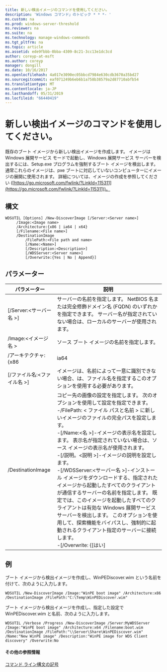 ```yaml
---
title: 新しい検出イメージのコマンドを使用してください。
description: 'Windows コマンド」のトピック * * *- '
ms.custom: na
ms.prod: windows-server-threshold
ms.reviewer: na
ms.suite: na
ms.technology: manage-windows-commands
ms.tgt_pltfrm: na
ms.topic: article
ms.assetid: ede9fbbb-0bba-4309-8c21-3cc13e1dc3cd
author: coreyp-at-msft
ms.author: coreyp
manager: dongill
ms.date: 10/16/2017
ms.openlocfilehash: 4a017e3090ec05bbcd7984e630cdb3670a35bd27
ms.sourcegitcommit: eaf071249b6eb6b1a758b38579a2d87710abfb54
ms.translationtype: MT
ms.contentlocale: ja-JP
ms.lasthandoff: 05/31/2019
ms.locfileid: "66440419"
---
```

# <a name="using-the-new-discoverimage-command"></a>新しい検出イメージのコマンドを使用してください。



既存のブート イメージから新しい検出イメージを作成します。 イメージは Windows 展開サービス モードで起動し、Windows 展開サービス サーバーを検出するには、Setup.exe プログラムを強制するブート イメージを検出します。 通常これらのイメージは、pxe ブートに対応していないコンピューターにイメージの展開に使用されます。 詳細については、イメージの作成を参照してください ([https://go.microsoft.com/fwlink/?LinkId=115311](https://go.microsoft.com/fwlink/?LinkId=115311))。

## <a name="syntax"></a>構文

```
WDSUTIL [Options] /New-DiscoverImage [/Server:<Server name>]
     /Image:<Image name>
     /Architecture:{x86 | ia64 | x64}
     [/Filename:<File name>]
     /DestinationImage
         /FilePath:<File path and name>
         [/Name:<Name>]
         [/Description:<Description>]
         [/WDSServer:<Server name>]
         [/Overwrite:{Yes | No | Append}]
```

## <a name="parameters"></a>パラメーター

|        パラメーター         |                                                                                                                                                                                                                                                                                                                                                                                                                       説明                                                                                                                                                                                                                                                                                                                                                                                                                       |
|--------------------------|---------------------------------------------------------------------------------------------------------------------------------------------------------------------------------------------------------------------------------------------------------------------------------------------------------------------------------------------------------------------------------------------------------------------------------------------------------------------------------------------------------------------------------------------------------------------------------------------------------------------------------------------------------------------------------------------------------------------------------------------------------------------------------------------------------------------------------------------------------|
| [/Server:\<サーバー名 >] |                                                                                                                                                                                                                                                                                                                                     サーバーの名前を指定します。 NetBIOS 名または完全修飾ドメイン名 (FQDN) のいずれかを指定できます。 サーバー名が指定されていない場合は、ローカルのサーバーが使用されます。                                                                                                                                                                                                                                                                                                                                     |
|   /Image:\<イメージ名 >   |                                                                                                                                                                                                                                                                                                                                                                                                      ソース ブート イメージの名前を指定します。                                                                                                                                                                                                                                                                                                                                                                                                       |
|    /アーキテクチャ: {x86    |                                                                                                                                                                                                                                                                                                                                                                                                                          ia64                                                                                                                                                                                                                                                                                                                                                                                                                           |
| [/ファイル名:\<ファイル名 >] |                                                                                                                                                                                                                                                                                                                                                                         イメージは、名前によって一意に識別できない場合、は、ファイル名を指定するこのオプションを使用する必要があります。                                                                                                                                                                                                                                                                                                                                                                          |
|    /DestinationImage     | コピー先の画像の設定を指定します。 次のオプションを使用して設定を指定できます。</br>-/FilePath: < ファイル パスと名前 > に新しいイメージのファイルの完全パスを設定します。</br>-[/Name:\<名 >]-イメージの表示名を設定します。 表示名が指定されていない場合は、ソース イメージの表示名が使用されます。</br>-[/説明。\<説明 >]-イメージの説明を設定します。</br>-[/WDSServer:\<サーバー名 >]-インストール イメージをダウンロードする、指定されたイメージから起動したすべてのクライアントが通信するサーバーの名前を指定します。 既定では、このイメージを起動したすべてのクライアントは有効な Windows 展開サービス サーバーを検出します。 このオプションを使用して、探索機能をバイパスし、強制的に起動されるクライアント指定のサーバーに接続します。</br>-[/Overwrite: {[はい] |

## <a name="BKMK_examples"></a>例

ブート イメージから検出イメージを作成し、WinPEDiscover.wim という名前を付けて、次のように入力します。
```
WDSUTIL /New-DiscoverImage /Image:"WinPE boot image" /Architecture:x86 /DestinationImage /FilePath:"C:\Temp\WinPEDiscover.wim"
```
ブート イメージから検出イメージを作成し、指定した設定で WinPEDiscover.wim と名前、次のように入力します。
```
WDSUTIL /Verbose /Progress /New-DiscoverImage /Server:MyWDSServer
/Image:"WinPE boot image" /Architecture:x64 /Filename:boot.wim /DestinationImage /FilePath:"\\Server\Share\WinPEDiscover.wim" 
/Name:"New WinPE image" /Description:"WinPE image for WDS Client discovery" /Overwrite:No
```

#### <a name="additional-references"></a>その他の参照情報

[コマンド ライン構文の記号](command-line-syntax-key.md)